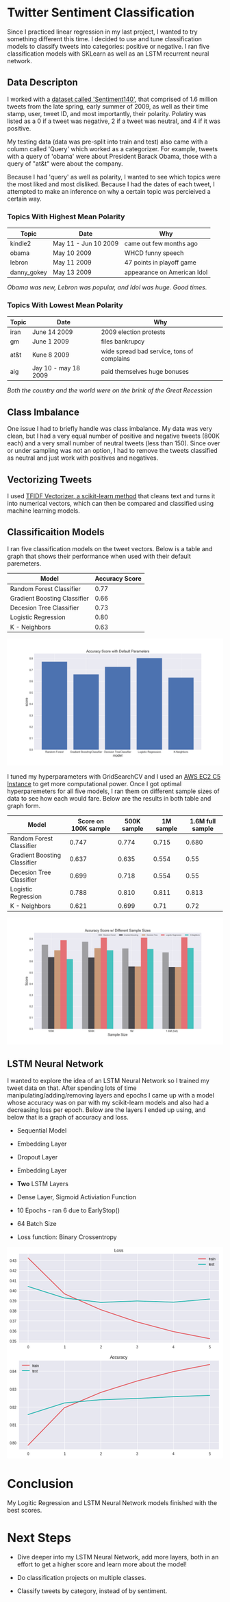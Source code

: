 # Twitter Sentiment Classification

Since I practiced linear regression in my last project, I wanted to try something different this time. I decided to use and tune classification models to classify tweets into categories: positive or negative. I ran five classification models with SKLearn as well as an LSTM recurrent neural network.


## Data Descripton

I worked with a [dataset called 'Sentiment140'](http://help.sentiment140.com/for-students/), that comprised of 1.6 million tweets from the late spring, early summer of 2009, as well as their time stamp, user, tweet ID, and most importantly, their polarity. Polatiry was listed as a 0 if a tweet was negative, 2 if a tweet was neutral, and 4 if it was positive. 

My testing data (data was pre-split into train and test) also came with a column called 'Query' which worked as a categorizer. For example, tweets with a query of 'obama' were about President Barack Obama, those with a query of "at&t" were about the company.

Because I had 'query' as well as polarity, I  wanted to see which topics were the most liked and most disliked. Because I had the dates of each tweet, I attempted to make an inference on why a certain topic was percieived a certain way.


### Topics With Highest Mean Polarity
Topic | Date | Why
----- | ---- | ----
kindle2 |  May 11 - Jun 10 2009 | came out few months ago
obama | 	May 10 2009 |	WHCD funny speech
lebron| May 11 2009 | 	47 points in playoff game
danny_gokey | May 13 2009 |	appearance on American Idol

*Obama was new, Lebron was popular, and Idol was huge. Good times.*

### Topics With Lowest Mean Polarity
Topic | Date | Why
----- | ---- | ----
iran |  June 14 2009 | 2009 election protests
gm | 	June 1 2009 |	files bankrupcy
at&t| Kune 8 2009 | 	wide spread bad service, tons of complains
aig | Jay 10 - may 18 2009 |	paid themselves huge bonuses

*Both the country and the world were on the brink of the Great Recession*


## Class Imbalance

One issue I had to briefly handle was class imbalance. My data was very clean, but I had a very equal number of positive and negative tweets (800K each) and a very small number of neutral tweets (less than 150). Since over or under sampling was not an option, I had to remove the tweets classified as neutral and just work with positives and negatives.


## Vectorizing Tweets

I used [TFIDF Vectorizer, a scikit-learn method](https://scikit-learn.org/stable/modules/generated/sklearn.feature_extraction.text.TfidfVectorizer.html) that cleans text and turns it into numerical vectors, which can then be compared and classified using machine learning models.

## Classificaition Models

I ran five classification models on the tweet vectors. Below is a table and graph that shows their performance when used with their default paremeters. 

**Model** | **Accuracy Score** 
----- | ---- 
Random Forest Classifier | 0.77
Gradient Boosting Classifier | 	0.66 
Decesion Tree Classifier| 0.73
Logistic Regression | 0.80 
K - Neighbors | 0.63 


![scores](graphs/final_default.png)

I tuned my hyperparameters with GridSearchCV and I used an [AWS EC2 C5 Instance](https://aws.amazon.com/ec2/instance-types/c5/) to get more computational power. Once I got optimal hyperparemeters for all five models, I ran them on different sample sizes of data to see how each would fare. Below are the results in both table and graph form. 

**Model** | **Score on 100K sample** | **500K sample** | **1M sample** | **1.6M full sample** 
----- | ---- | ---- | ---- | ---- 
Random Forest Classifier | 0.747 | 0.774 | 0.715 | 0.680
Gradient Boosting Classifier | 0.637 | 0.635 |0.554 |0.55
Decesion Tree Classifier|0.699 |0.718 |0.554 |0.55
Logistic Regression | 0.788| 0.810| 0.811| 0.813
K - Neighbors | 0.621 | 0.699 | 0.71 | 0.72

![all_scores](graphs/final_scores.png)

## LSTM Neural Network

I wanted to explore the idea of an LSTM Neural Network so I trained my tweet data on that. After spending lots of time manipulating/adding/removing layers and epochs I came up with a model whose accuracy was on par with my scikit-learn models and also had a decreasing loss per epoch. Below are the layers I ended up using, and below that is a graph of accuracy and loss. 

  * Sequential Model
  * Embedding Layer
  * Dropout Layer
  * Embedding Layer
  * **Two** LSTM Layers
  * Dense Layer, Sigmoid Activiation Function

  * 10 Epochs - ran 6 due to EarlyStop()
  * 64 Batch Size


  * Loss function: Binary Crossentropy
  
  
  ![all_scores](graphs/lstm_performance.png)
  
  
# Conclusion

My Logitic Regression and LSTM Neural Network models finished with the best scores. 

# Next Steps

* Dive deeper into my LSTM Neural Network, add more layers, both in an effort to get a higher score and learn more about the model!

* Do classification projects on multiple classes.

* Classify tweets by category, instead of by sentiment.

